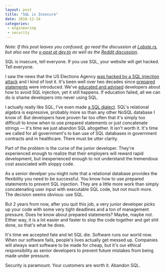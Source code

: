 ```yaml
---
layout: post
title: "SQL is Insecure"
date: 2016-12-24
categories:
 - engineering
 - security
---
```


*Note: If this post leaves you confused, go read the discussion at [Lobste.rs][lob], but also
see the [x-post at dev.to][dev.to] as well as the [Reddit discussion][reddit].*

SQL is insecure, tell everyone. If you use SQL, your website will get hacked. Tell everyone.

I saw the news that the US Elections Agency [was hacked by a SQL injection attack][1] and
I kind of lost it. It's been well over two decades since [prepared statements][1.5] were introduced.
We've [educated and advised][2] developers about how to avoid SQL injection, yet it still
happens. If education failed, all we can do is shame developers into never using SQL.

I actually really like SQL, I've even made [a SQL dialect][3]. SQL's relational algebra is
expressive, probably more so than any other NoSQL database I know of. But developers have 
proven far too often that it's simply too difficult to know when to use prepared statements
or just concatenate strings — it's time we just abandon SQL altogether. It isn't worth it.
It's time we called for all government's to ban use of SQL databases in government contracts
and in healthcare. There must be utter clarity.

Part of the problem is the curse of the junior developer. They're experienced enough to 
realize that their employers will reward rapid development, but inexperienced enough to not 
understand the tremendous cost associated with sloppy code. 

As a senior develper you might note that a relational database provides the flexibility you
need to be successful. You know how to use prepared statements to prevent SQL injection. They
are a little more work than simply concatenating user input with executable SQL code, but not 
much more. The decision seems obvious: use SQL.

But 2 years from now, after you quit this job, a very junior developer picks up your code
with some very tight deadlines and a ton of management pressure. Does he know about 
prepared statements? Maybe, maybe not. Either way, it is a lot easier and faster to slop the 
code together and get shit done, so that's what he does.

It's time we accepted fate and let SQL die. Software runs our world now. When our software
fails, people's lives actually get messed up. Companies will always want software to be made
for cheap, but it's our ethical responsibility as senior developers to prevent future 
mistakes from being made under pressure.

Security is paramount. Your customers are worth it. Abandon SQL.


 [1]: http://www.reuters.com/article/us-election-hack-commission-idUSKBN1442VC
 [1.5]: https://en.wikipedia.org/wiki/Prepared_statement
 [2]: https://ics-cert.us-cert.gov/sites/default/files/recommended_practices/DHS_Common_Cybersecurity_Vulnerabilities_ICS_2010.pdf
 [3]: http://docs.aws.amazon.com/iot/latest/developerguide/iot-sql-reference.html
 [lob]: https://lobste.rs/s/tneut0/sql_is_insecure
 [dev.to]: https://dev.to/kellogh/sql-is-insecure
 [reddit]: https://www.reddit.com/r/programming/comments/5k6p8d/sql_is_insecure/  
